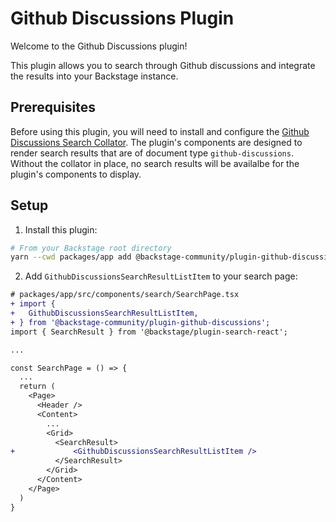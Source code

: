 # Github Discussions Plugin

Welcome to the Github Discussions plugin!

This plugin allows you to search through Github discussions and integrate the results into your Backstage instance.

## Prerequisites

Before using this plugin, you will need to install and configure the [Github Discussions Search Collator](../search-backend-module-github-discussions/README.md). The plugin's components are designed to render search results that are of document type `github-discussions`. Without the collator in place, no search results will be availalbe for the plugin's components to display.

## Setup

1. Install this plugin:

```bash
# From your Backstage root directory
yarn --cwd packages/app add @backstage-community/plugin-github-discussions
```

2. Add `GithubDiscussionsSearchResultListItem` to your search page:

```diff
# packages/app/src/components/search/SearchPage.tsx
+ import {
+   GithubDiscussionsSearchResultListItem,
+ } from '@backstage-community/plugin-github-discussions';
import { SearchResult } from '@backstage/plugin-search-react';

...

const SearchPage = () => {
  ...
  return (
    <Page>
      <Header />
      <Content>
        ...
        <Grid>
          <SearchResult>
+             <GithubDiscussionsSearchResultListItem />
          </SearchResult>
        </Grid>
      </Content>
    </Page>
  )
}
```
